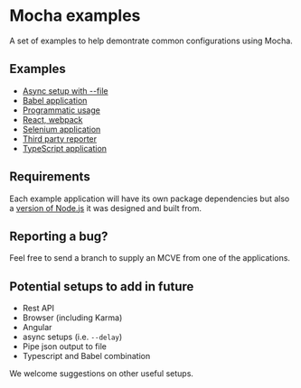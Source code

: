 # Mocha examples
A set of examples to help demontrate common configurations using Mocha.

## Examples

* [Async setup with --file](async-setup-with-file/)
* [Babel application](babel/)
* [Programmatic usage](programmatic-usage/)
* [React, webpack](react-webpack)
* [Selenium application](selenium/)
* [Third party reporter](third-party-reporter/)
* [TypeScript application](typescript/)

## Requirements

Each example application will have its own package dependencies but also a [version of Node.js](https://docs.npmjs.com/files/package.json#engines) it was designed and built from.

## Reporting a bug?

Feel free to send a branch to supply an MCVE from one of the applications.

## Potential setups to add in future

- Rest API
- Browser (including Karma)
- Angular
- async setups (i.e. `--delay`)
- Pipe json output to file
- Typescript and Babel combination

We welcome suggestions on other useful setups.
